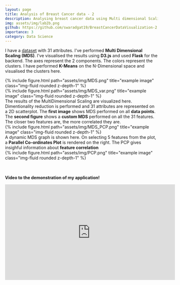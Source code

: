 ```yaml
---
layout: page
title: Analysis of Breast Cancer data - 2
description: Analysing breast cancer data using Multi dimensional Scaling and Parallel Co-ordinates Plot
img: assets/img/lab2b.png
github: https://github.com/swaradgat19/BreastCancerDataVisualization-2
importance: 3
category: Data Science
---
```



I have a [dataset](https://www.kaggle.com/datasets/yasserh/breast-cancer-dataset) with 31 attributes. I've performed **Multi Dimensional Scaling (MDS)**. I’ve visualised the results using **D3.js** and used **Flask** for the backend. The axes represent the 2 components. The colors represent the clusters. I have performed **K-Means** on the N-Dimensional space and visualised the clusters here. 

<!-- This represents the MDS Variables’ plot. Each point on the scatterplot represents a numerical attribute. I have used $$1-corr$$ as the distance matrix instead of the eucledian distance. I have added an interaction element on each scatterplot circle. On clicking 5 different attributes on the scatterplot, a PCP is generated besides it. -->


<div class="row">
    <div class="col-sm mt-3 mt-md-0">
        {% include figure.html path="assets/img/MDS.png" title="example image" class="img-fluid rounded z-depth-1" %}
    </div>
    <div class="col-sm mt-3 mt-md-0">
        {% include figure.html path="assets/img/MDS_var.png" title="example image" class="img-fluid rounded z-depth-1" %}
    </div>
</div>
<div class="caption">
The results of the MultiDimensional Scaling are visualized here. Dimentionality reduction is performed and 31 attributes are represented on a 2D scatterplot. The <strong>first image</strong> shows MDS performed on all <strong>data points</strong>. The <strong>second figure</strong> shows a <strong>custom MDS</strong> performed on all the 31 features. The closer two features are, the more correlated they are. 
</div>
<div class="row">
    <div class="col-sm mt-3 mt-md-0">
        {% include figure.html path="assets/img/MDS_PCP.png" title="example image" class="img-fluid rounded z-depth-1" %}
    </div>
</div>
<div class="caption">
A dynamic MDS graph is shown here. On selecting 5 features from the plot, a <strong>Parallel Co-ordinates Plot</strong> is rendered on the right. The PCP gives insighful information about <strong>feature correlation</strong>
</div>
<div class="row">
    <div class="col-sm mt-3 mt-md-0">
        {% include figure.html path="assets/img/PCP.png" title="example image" class="img-fluid rounded z-depth-1" %}
    </div>
</div>
<!-- <div class="caption">
    This image can also have a caption. It's like magic.
</div> -->


<div class="video">
<br><br>
<p><strong>Video to the demonstration of my application!</strong></p>
</div>
<iframe width="560" height="315" src="https://www.youtube.com/embed/ePbQvitwIGg" title="YouTube video player" frameborder="0" allow="accelerometer; autoplay; clipboard-write; encrypted-media; gyroscope; picture-in-picture; web-share" allowfullscreen></iframe>